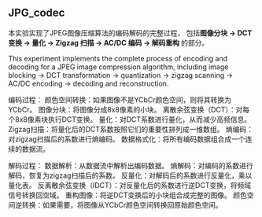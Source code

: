 ## JPG_codec
本实验实现了JPEG图像压缩算法的编码解码的完整过程， 包括**图像分块 → DCT 变换 → 量化 → Zigzag 扫描 → AC/DC 编码 → 解码重构** 的部分。

This experiment implements the complete process of encoding and decoding for a JPEG image compression algorithm, including image blocking → DCT transformation → quantization → zigzag scanning → AC/DC encoding → decoding and reconstruction.


编码过程：
颜色空间转换：如果图像不是YCbCr颜色空间，则将其转换为YCbCr。
图像分块：将图像分成8x8像素的小块。
离散余弦变换（DCT）：对每个8x8像素块执行DCT变换。
量化：对DCT系数进行量化，从而减少高频信息。
Zigzag扫描：将量化后的DCT系数按照它们的重要性排列成一维数组。
熵编码：对zigzag扫描后的系数进行熵编码。
数据格式化：将所有编码数据组合成一个连续的数据流。

解码过程：
数据解析：从数据流中解析出编码数据。
熵解码：对编码的系数进行解码，恢复为zigzag扫描后的系数。
反量化：对解码后的系数进行反量化，乘以量化表。
反离散余弦变换（IDCT）：对反量化后的系数进行逆DCT变换，将频域信号转换回空域。
重构图像：将逆DCT变换后的小块组合成完整的图像。
颜色空间逆转换：如果需要，将图像从YCbCr颜色空间转换回原始颜色空间。
